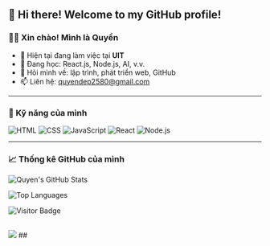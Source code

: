 ## 👋 Hi there! Welcome to my GitHub profile!

### 👨‍💻 Xin chào! Mình là **Quyền**
- 🔭 Hiện tại đang làm việc tại **UIT**
- 🌱 Đang học: React.js, Node.js, AI, v.v.
- 💬 Hỏi mình về: lập trình, phát triển web, GitHub
- 📫 Liên hệ: [quyendep2580@gmail.com](mailto:quyendep2580@gmail.com)

---

### 🚀 Kỹ năng của mình

![HTML](https://img.shields.io/badge/-HTML5-E34F26?style=flat&logo=html5&logoColor=white)
![CSS](https://img.shields.io/badge/-CSS3-1572B6?style=flat&logo=css3)
![JavaScript](https://img.shields.io/badge/-JavaScript-F7DF1E?style=flat&logo=javascript)
![React](https://img.shields.io/badge/-React-61DAFB?style=flat&logo=react)
![Node.js](https://img.shields.io/badge/-Node.js-339933?style=flat&logo=node.js)

---

### 📈 Thống kê GitHub của mình

![Quyen's GitHub Stats](https://github-readme-stats.vercel.app/api?username=quyen244&show_icons=true&theme=radical)

![Top Languages](https://github-readme-stats.vercel.app/api/top-langs/?username=quyen244&layout=compact&theme=radical)

![Visitor Badge](https://visitor-badge.laobi.icu/badge?page_id=quyen244.quyen244)

## 
<picture>
  <source
    srcset="https://github-readme-stats.vercel.app/api?username=anuraghazra&show_icons=true&theme=dark"
    media="(prefers-color-scheme: dark)"
  />
  <source
    srcset="https://github-readme-stats.vercel.app/api?username=quyen244&show_icons=true"
    media="(prefers-color-scheme: light), (prefers-color-scheme: no-preference)"
  />
  <img src="https://github-readme-stats.vercel.app/api?username=quyen244&show_icons=true" />
</picture>
## 


